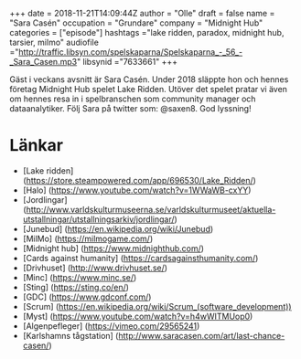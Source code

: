 +++
date = 2018-11-21T14:09:44Z
author = "Olle"
draft = false
name = "Sara Casén"
occupation = "Grundare"
company = "Midnight Hub"
categories = ["episode"]
hashtags ="lake ridden, paradox, midnight hub, tarsier, milmo"
audiofile ="http://traffic.libsyn.com/spelskaparna/Spelskaparna_-_56_-_Sara_Casen.mp3"
libsynid ="7633661"
+++

Gäst i veckans avsnitt är Sara Casén. Under 2018 släppte hon och hennes företag Midnight Hub spelet Lake Ridden. Utöver det  spelet pratar vi även om hennes resa in i spelbranschen som community manager och dataanalytiker. Följ Sara på twitter som: @saxen8. God lyssning!
# Länkar
* [Lake ridden] (https://store.steampowered.com/app/696530/Lake_Ridden/)
* [Halo] (https://www.youtube.com/watch?v=1WWaWB-cxYY)
* [Jordlingar] (http://www.varldskulturmuseerna.se/varldskulturmuseet/aktuella-utstallningar/utstallningsarkiv/jordlingar/)
* [Junebud] (https://en.wikipedia.org/wiki/Junebud)
* [MilMo] (https://milmogame.com/)
* [Midnight hub] (https://www.midnighthub.com/)
* [Cards against humanity] (https://cardsagainsthumanity.com/)
* [Drivhuset] (http://www.drivhuset.se/)
* [Minc] (https://www.minc.se/)
* [Sting] (https://sting.co/en/)
* [GDC] (https://www.gdconf.com/)
* [Scrum] (https://en.wikipedia.org/wiki/Scrum_(software_development))
* [Myst] (https://www.youtube.com/watch?v=h4wWITMUop0)
* [Algenpefleger] (https://vimeo.com/29565241)
* [Karlshamns tågstation] (http://www.saracasen.com/art/last-chance-casen/)
